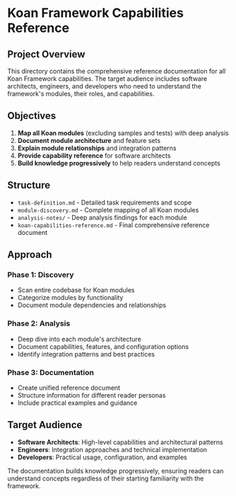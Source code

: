 # Koan Framework Capabilities Reference

## Project Overview

This directory contains the comprehensive reference documentation for all Koan Framework capabilities. The target audience includes software architects, engineers, and developers who need to understand the framework's modules, their roles, and capabilities.

## Objectives

1. **Map all Koan modules** (excluding samples and tests) with deep analysis
2. **Document module architecture** and feature sets
3. **Explain module relationships** and integration patterns
4. **Provide capability reference** for software architects
5. **Build knowledge progressively** to help readers understand concepts

## Structure

- `task-definition.md` - Detailed task requirements and scope
- `module-discovery.md` - Complete mapping of all Koan modules
- `analysis-notes/` - Deep analysis findings for each module
- `koan-capabilities-reference.md` - Final comprehensive reference document

## Approach

### Phase 1: Discovery
- Scan entire codebase for Koan modules
- Categorize modules by functionality
- Document module dependencies and relationships

### Phase 2: Analysis
- Deep dive into each module's architecture
- Document capabilities, features, and configuration options
- Identify integration patterns and best practices

### Phase 3: Documentation
- Create unified reference document
- Structure information for different reader personas
- Include practical examples and guidance

## Target Audience

- **Software Architects**: High-level capabilities and architectural patterns
- **Engineers**: Integration approaches and technical implementation
- **Developers**: Practical usage, configuration, and examples

The documentation builds knowledge progressively, ensuring readers can understand concepts regardless of their starting familiarity with the framework.